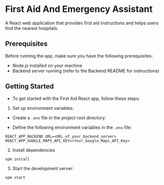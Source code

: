 # First Aid And Emergency Assistant
A React web application that provides first aid instructions and helps users find the nearest hospitals.

## Prerequisites
Before running the app, make sure you have the following prerequisites:

- Node.js installed on your machine
- Backend server running (refer to the Backend README for instructions)
## Getting Started
- To get started with the First Aid React app, follow these steps:

1. Set up environment variables:

- Create a `.env` file in the project root directory.

- Define the following environment variables in the `.env` file:
```
REACT_APP_BACKEND_URL=<URL_of_your_backend_server>
REACT_APP_GOOGLE_MAPS_API_KEY=<Your_Google_Maps_API_Key>
```
2. Install dependencies
```
npm install
```
3. Start the development server:
```
npm start
```
